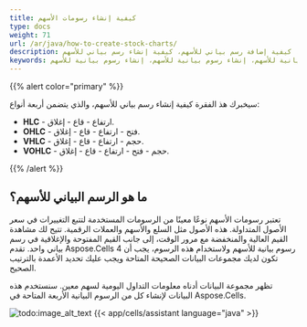 ```yaml
---
title: كيفية إنشاء رسومات الأسهم
type: docs
weight: 71
url: /ar/java/how-to-create-stock-charts/
description: كيفية إنشاء رسم بياني للأسهم، كيفية إضافة رسم بياني للأسهم، كيفية إنشاء رسم بياني للأسهم.
keywords: إضافة رسوم بيانية للأسهم، إنشاء رسوم بيانية للأسهم، إنشاء رسوم بيانية للأسهم.
---
```


{{% alert color="primary" %}}

سيخبرك هذ الفقرة كيفية إنشاء رسم بياني للأسهم، والذي يتضمن أربعة أنواع:
- **HLC** - ارتفاع - قاع - إغلاق.
- **OHLC** - فتح - ارتفاع - قاع - إغلاق.
- **VHLC** - حجم - ارتفاع - قاع - إغلاق.
- **VOHLC** - حجم - فتح - ارتفاع - قاع - إغلاق.

{{% /alert %}}

## **ما هو الرسم البياني للأسهم؟**

تعتبر رسومات الأسهم نوعًا معينًا من الرسومات المستخدمة لتتبع التغييرات في سعر الأصول المتداولة. هذه الأصول مثل السلع والأسهم والعملات الرقمية. تتيح لك مشاهدة القيم العالية والمنخفضة مع مرور الوقت، إلى جانب القيم المفتوحة والإغلاقية في رسم بياني واحد. تقدم Aspose.Cells 4 رسوم بيانية للأسهم ولاستخدام هذه الرسوم، يجب أن تكون لديك مجموعات البيانات الصحيحة المتاحة ويجب عليك تحديد الأعمدة بالترتيب الصحيح.

تظهر مجموعة البيانات أدناه معلومات التداول اليومية لسهم معين. سنستخدم هذه البيانات لإنشاء كل من الرسوم البيانية الأربعة المتاحة في Aspose.Cells. 

![todo:image_alt_text](stock.chart.data.png)
{{< app/cells/assistant language="java" >}}

